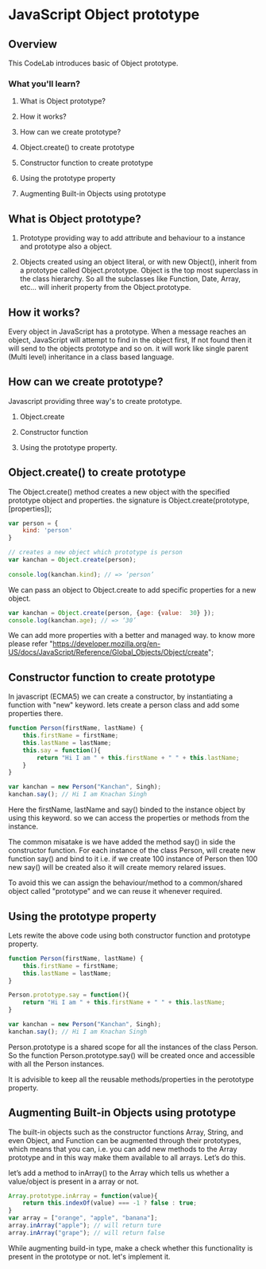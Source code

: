 # JavaScript Object prototype

## Overview
This CodeLab introduces basic of Object prototype.

### What you'll learn?

1. What is Object prototype?

2. How it works?

3. How can we create prototype?

4. Object.create() to create prototype

5. Constructor function to create prototype

6. Using the prototype property

7. Augmenting Built-in Objects using prototype

## What is Object prototype?

1. Prototype providing way to add attribute and behaviour to a instance and prototype also a object.

2. Objects created using an object literal, or with new Object(), inherit from a prototype called Object.prototype. Object is the top most superclass in the class hierarchy. So all the subclasses like Function, Date, Array, etc... will inherit property from the Object.prototype.

## How it works?

Every object in JavaScript has a prototype. When a message reaches an object, JavaScript will attempt to find in the object first, If not found then it will send to the objects prototype and so on. it will work like single parent (Multi level) inheritance in a class based language.

## How can we create prototype?

Javascript providing three way's to create prototype.
1. Object.create

2. Constructor function

3. Using the prototype property.

## Object.create() to create prototype

The Object.create() method creates a new object with the specified prototype object and properties. the signature is Object.create(prototype, [properties]);

```javascript
var person = {
  	kind: 'person'
}

// creates a new object which prototype is person
var kanchan = Object.create(person);
  
console.log(kanchan.kind); // => ‘person’
```

We can pass an object to Object.create to add specific properties for a new object.

```javascript
var kanchan = Object.create(person, {age: {value:  30} });
console.log(kanchan.age); // => ‘30’
```

We can add more properties with a better and managed way. to know more please refer "https://developer.mozilla.org/en-US/docs/JavaScript/Reference/Global_Objects/Object/create";

## Constructor function to create prototype

In javascript (ECMA5) we can create a constructor, by instantiating a function with "new" keyword. lets create a person class and add some properties there.

```javascript
function Person(firstName, lastName) {
    this.firstName = firstName;
    this.lastName = lastName;
    this.say = function(){
    	return "Hi I am " + this.firstName + " " + this.lastName;
    }
}

var kanchan = new Person("Kanchan", Singh);
kanchan.say(); // Hi I am Knachan Singh
```

Here the firstName, lastName and say() binded to the instance object by using this keyword. so we can access the properties or methods from the instance.

The common misatake is we have added the method say() in side the constructor function. For each instance of the class Person, will create new function say() and bind to it i.e. if we create 100 instance of Person then 100 new say() will be created also it will create memory relared issues.

To avoid this we can assign the behaviour/method to a common/shared object called "prototype" and we can reuse it whenever required.

## Using the prototype property

Lets rewite the above code using both constructor function and prototype property.

```javascript
function Person(firstName, lastName) {
    this.firstName = firstName;
    this.lastName = lastName;
}

Person.prototype.say = function(){
	return "Hi I am " + this.firstName + " " + this.lastName;
}

var kanchan = new Person("Kanchan", Singh);
kanchan.say(); // Hi I am Knachan Singh
```

Person.prototype is a shared scope for all the instances of the class Person. So the function Person.prototype.say() will be created once and accessible with all the Person instances.

It is advisible to keep all the reusable methods/properties in the perototype property.

## Augmenting Built-in Objects using prototype

The built-in objects such as the constructor functions Array, String, and even Object, and Function can be augmented through their prototypes, which means that you can, i.e. you can add new methods to the Array prototype and in this way make them available to all arrays. Let’s do this.

let’s add a method to inArray() to the Array which tells us whether a value/object is present in a array or not.

```javascript
Array.prototype.inArray = function(value){
    return this.indexOf(value) === -1 ? false : true;
}
var array = ["orange", "apple", "banana"];
array.inArray("apple"); // will return ture
array.inArray("grape"); // will return false

```

While augmenting build-in type, make a check whether this functionality is present in the prototype or not. let's implement it.
